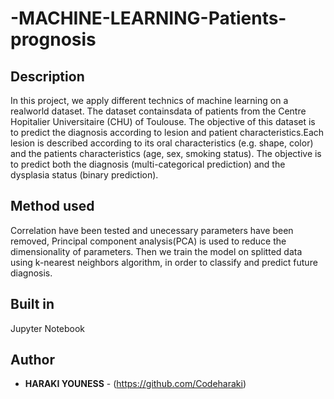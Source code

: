 # -MACHINE-LEARNING-Patients-prognosis

## Description
In  this project,  we apply different  technics  of  machine  learning  on a realworld  dataset.  The dataset containsdata  of  patients  from  the  Centre  Hopitalier  Universitaire  (CHU)  of  Toulouse. 
The  objective  of  this dataset is to predict the diagnosis according to lesion and patient characteristics.Each  lesion  is  described  according  to  its  oral characteristics (e.g. shape, color) and the patients characteristics (age, sex, smoking status). The objective is to predict both the diagnosis (multi-categorical prediction) and the dysplasia status (binary prediction).

## Method used
Correlation have been tested and unecessary parameters have been removed, Principal component analysis(PCA) is used to reduce the dimensionality of parameters.
Then we train the model on splitted data using k-nearest neighbors algorithm, in order to classify and predict future diagnosis.

## Built in
Jupyter Notebook

## Author 
* **HARAKI YOUNESS** - (https://github.com/Codeharaki)
